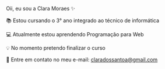 Oii, eu sou a Clara Moraes ✨

📚 Estou cursando o 3° ano integrado ao técnico de informática

💻 Atualmente estou aprendendo Programação para Web

💡  No momento pretendo finalizar o curso 

📧 Entre em contato no meu e-mail: claradossantoa@gmail.com
